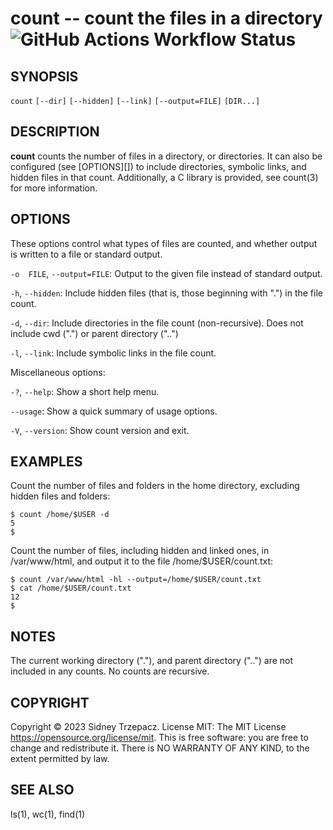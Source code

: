 count -- count the files in a directory <br>
![GitHub Actions Workflow Status](https://img.shields.io/github/actions/workflow/status/Sid220/count/cmake-multi-platform.yml)
=============================================

## SYNOPSIS

`count` `[--dir]` `[--hidden]` `[--link]` `[--output=FILE]` `[DIR...]`

## DESCRIPTION

**count** counts the number of files in a directory, or directories. It can also be configured (see [OPTIONS][]) to include directories, symbolic links, and hidden files in that count. Additionally, a C library is provided, see count(3) for more information.

## OPTIONS

These options control what types of files are counted, and whether output is written to a file or standard output.

`-o  FILE`, `--output=FILE`:
  Output to the given file instead of standard output.

`-h`, `--hidden`:
  Include hidden files (that is, those beginning with ".") in the file count.

`-d`, `--dir`:
  Include directories in the file count (non-recursive). Does not include cwd (".") or parent directory ("..")

`-l`, `--link`:
  Include symbolic links in the file count.

Miscellaneous options:

`-?`, `--help`:
  Show a short help menu.

`--usage`:
  Show a quick summary of usage options.

`-V`, `--version`:
  Show count version and exit.

## EXAMPLES

Count the number of files and folders in the home directory, excluding hidden files and folders:

    $ count /home/$USER -d
    5
    $

Count the number of files, including hidden and linked ones, in /var/www/html, and output it to the file /home/$USER/count.txt:

    $ count /var/www/html -hl --output=/home/$USER/count.txt
    $ cat /home/$USER/count.txt
    12
    $

## NOTES

The current working directory ("."), and parent directory ("..") are not included in any counts. No counts are recursive.

## COPYRIGHT

Copyright © 2023 Sidney Trzepacz.  License MIT: The MIT License <https://opensource.org/license/mit>.
This is free software: you are free to change and redistribute it.  There is NO WARRANTY OF ANY KIND, to the extent permitted by law.

## SEE ALSO

ls(1), wc(1), find(1)
